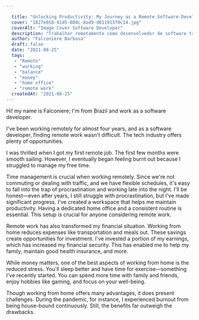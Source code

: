 ```yaml
---

  title: "Unlocking Productivity: My Journey as a Remote Software Developer"
  cover: "1827e658-41d5-804c-8ad9-d011915f0c14.jpg"
  coverAlt: "Image Cover Software Developer"
  description: "Trabalhar remotamente como desenvolvedor de software trouxe desafios como a procrastinação e o burnout, mas também melhorou minha situação financeira e reduziu o estresse, permitindo mais tempo para a família, exercícios e hobbies. A gestão do tempo e um espaço de trabalho dedicado são essenciais para manter a produtividade."
  author: "Falconiere Barbosa"
  draft: false
  date: "2021-08-25"
  tags:
   - "Remote"
   - "working"
   - "balance"
   - "money"
   - "home office"
   - "remote work"
  createdAt: "2021-08-25"
---
```


  

Hi! my name is Falconiere; I'm from Brazil and work as a software developer.

I've been working remotely for almost four years, and as a software developer, finding remote work wasn't difficult. The tech industry offers plenty of opportunities.

I was thrilled when I got my first remote job. The first few months were smooth sailing. However, I eventually began feeling burnt out because I struggled to manage my free time.

Time management is crucial when working remotely. Since we're not commuting or dealing with traffic, and we have flexible schedules, it's easy to fall into the trap of procrastination and working late into the night. I'll be honest—even after years, I still struggle with procrastination, but I've made significant progress. I've created a workspace that helps me maintain productivity. Having a dedicated home office and a consistent routine is essential. This setup is crucial for anyone considering remote work.

Remote work has also transformed my financial situation. Working from home reduces expenses like transportation and meals out. These savings create opportunities for investment. I've invested a portion of my earnings, which has increased my financial security. This has enabled me to help my family, maintain good health insurance, and more.

While money matters, one of the best aspects of working from home is the reduced stress. You'll sleep better and have time for exercise—something I've recently started. You can spend more time with family and friends, enjoy hobbies like gaming, and focus on your well-being.

Though working from home offers many advantages, it does present challenges. During the pandemic, for instance, I experienced burnout from being house-bound continuously. Still, the benefits far outweigh the drawbacks.

